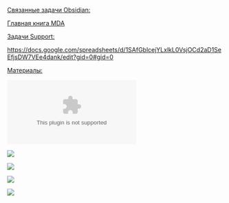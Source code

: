 <u>Связанные задачи Obsidian:</u>

[Главная книга MDA](Главная%20книга%20MDA.md)

<u>Задачи Support:</u>

https://docs.google.com/spreadsheets/d/1SAfGblcejYLxlkL0VsjOCd2aD1SeEfjsDW7VEe4dank/edit?gid=0#gid=0

<u>Материалы:</u>

![](ТЗ%20Сибур%20Global%20ERP%20v11.docx)

![](Pasted%20image%2020251021120906.png)

![](Pasted%20image%2020251021120415.png)

![](Pasted%20image%2020251021120947.png)

![](Pasted%20image%2020251030113841.png)

